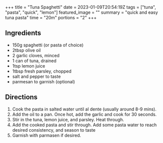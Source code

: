 +++
title = "Tuna Spaghetti"
date = 2023-01-09T20:54:19Z
tags = ["tuna", "pasta", "quick", "lemon"]
featured_image = ""
summary = "quick and easy tuna pasta"
time = "20m"
portions = "2"
+++

## Ingredients
- 150g spaghetti (or pasta of choice)
- 2tbsp olive oil
- 2 garlic cloves, minced 
- 1 can of tuna, drained
- 1tsp lemon juice
- 1tbsp fresh parsley, chopped
- salt and pepper to taste
- parmesan to garnish (optional)

## Directions
1. Cook the pasta in salted water until al dente (usually around 8-9 mins).
2. Add the oil to a pan. Once hot, add the garlic and cook for 30 seconds.
3. Stir in the tuna, lemon juice, and parsley. Heat through.
4. Add the cooked pasta and stir through. Add some pasta water to reach desired consistency, and season to taste 
5. Garnish with parmasen if desired.
